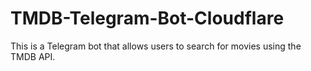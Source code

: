 # TMDB-Telegram-Bot-Cloudflare
This is a Telegram bot that allows users to search for movies using the TMDB API.
